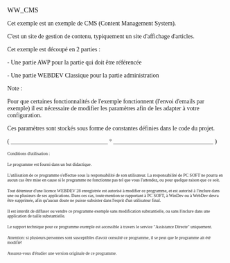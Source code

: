   
<span style="font-family:Arial sans-serif;font-size:16px;">WW\_CMS</span>

  
<span style="font-family:Arial sans-serif;font-size:14px;">Cet exemple est un exemple de CMS (Content Management System).</span>

<span style="font-family:Arial sans-serif;font-size:14px;">C'est un site de gestion de contenu, typiquement un site d'affichage d'articles.</span>

  
<span style="font-family:Arial sans-serif;font-size:14px;">Cet exemple est découpé en 2 parties :</span>

<span style="font-family:Arial sans-serif;font-size:14px;">- Une partie AWP pour la partie qui doit être référencée</span>

<span style="font-family:Arial sans-serif;font-size:14px;">- Une partie WEBDEV Classique pour la partie administration</span>

  
<span style="font-family:Arial sans-serif;font-size:14px;">Note :</span>

<span style="font-family:Arial sans-serif;font-size:14px;">Pour que certaines fonctionnalités de l'exemple fonctionnent (l'envoi d'emails par exemple) il est nécessaire de modifier les paramètres afin de les adapter à votre configuration.</span>

<span style="font-family:Arial sans-serif;font-size:14px;">Ces paramètres sont stockés sous forme de constantes définies dans le code du projet. </span>

  
  
<span style="font-family:Arial sans-serif;font-size:14px;">( \_\_\_\_\_\_\_\_\_\_\_\_\_\_\_\_\_\_\_\_\_\_\_\_\_\_\_\_\_\_\_\_ ° \_\_\_\_\_\_\_\_\_\_\_\_\_\_\_\_\_\_\_\_\_\_\_\_\_\_\_\_\_\_\_\_\_ )</span>

  
<span style="font-family:Arial sans-serif;font-size:10px;">Conditions d'utilisation :</span>

<span style="font-family:Arial sans-serif;font-size:10px;">Le programme est fourni dans un but didactique.</span>

<span style="font-family:Arial sans-serif;font-size:10px;">L'utilisation de ce programme s'effectue sous la responsabilité de son utilisateur. La responsabilité de PC SOFT ne pourra en aucun cas être mise en cause si le programme ne fonctionne pas tel que vous l'attendez, ou pour quelque raison que ce soit. </span>

<span style="font-family:Arial sans-serif;font-size:10px;">Tout détenteur d'une licence WEBDEV 28 enregistrée est autorisé à modifier ce programme, et est autorisé à l'inclure dans une ou plusieurs de ses applications. Dans ces cas, toute mention se rapportant à PC SOFT, à WinDev ou à WebDev devra être supprimée, afin qu'aucun doute ne puisse subsister dans l'esprit d'un utilisateur final.</span>

<span style="font-family:Arial sans-serif;font-size:10px;">Il est interdit de diffuser ou vendre ce programme exemple sans modification substantielle, ou sans l'inclure dans une application de taille substantielle.</span>

<span style="font-family:Arial sans-serif;font-size:10px;">Le support technique pour ce programme exemple est accessible à travers le service "Assistance Directe" uniquement.</span>

<span style="font-family:Arial sans-serif;font-size:10px;">Attention: si plusieurs personnes sont susceptibles d'avoir consulté ce programme, il se peut que le programme ait été modifié! </span>

<span style="font-family:Arial sans-serif;font-size:10px;">Assurez-vous d'étudier une version originale de ce programme.</span>

  
  